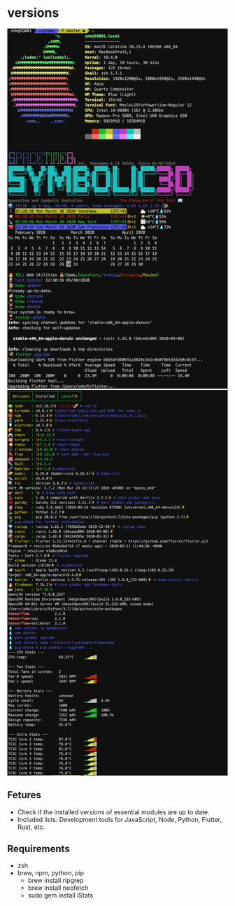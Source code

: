 # versions

![Screenshot of versions01](https://github.com/soominkimu/versions/blob/master/versions01.png)
![Screenshot of versions02](https://github.com/soominkimu/versions/blob/master/versions02.png)

## Fetures
* Check if the installed versions of essential modules are up to date.
* Included lists: Development tools for JavaScript, Node, Python, Flutter, Rust, etc.

## Requirements
* zsh
* brew, npm, python, pip
  * brew install ripgrep
  * brew install neofetch
  * sudo gem install iStats

